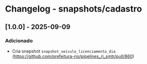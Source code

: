 # Changelog - snapshots/cadastro

## [1.0.0] - 2025-09-09

### Adicionado

- Cria snapshot `snapshot_veiculo_licenciamento_dia` (https://github.com/prefeitura-rio/pipelines_rj_smtr/pull/860)